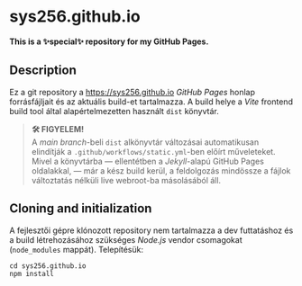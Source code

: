 # sys256.github.io

**This is a ✨special✨ repository for my GitHub Pages.**

## Description

Ez a git repository a <https://sys256.github.io> _GitHub Pages_ honlap
forrásfájljait és az aktuális build-et tartalmazza. A build helye a _Vite_
frontend build tool által alapértelmezetten használt `dist` könyvtár.

> **🛠️ FIGYELEM!**\
> A _main branch_-beli `dist` alkönyvtár változásai automatikusan elindítják a
> `.github/workflows/static.yml`-ben előírt műveleteket. Mivel a könyvtárba
> — ellentétben a _Jekyll_-alapú GitHub Pages oldalakkal, — már a kész build
> kerül, a feldolgozás mindössze a fájlok változtatás nélküli live webroot-ba
> másolásából áll.

## Cloning and initialization

A fejlesztői gépre klónozott repository nem tartalmazza a dev futtatáshoz és a
build létrehozásához szükséges _Node.js_ vendor csomagokat (`node_modules`
mappát). Telepítésük:

```console
cd sys256.github.io
npm install
```
